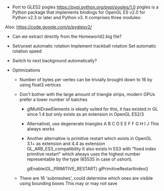 - Port to GLES2
  pogles
  https://pypi.python.org/pypi/pogles/1.0
  pogles is a Python package that implements bindings for OpenGL ES v2.0 for Python v2.3 or later and Python v3. It comprises three modules:

Also: https://code.google.com/p/pyglesv2/

- Can we extract directly from the Homeworld2.big file?

- Set/unset automatic rotation
  Implement trackball rotation
  Set automatic rotation speed

- Switch to next background automatically?

- Optimizations
  - Number of bytes per vertex can be trivially brought down to 16 by using float3 vertices
  - Don't bother with the large amount of triangle strips, modern GPUs prefer a lower number of batches
    - glMultiDrawElements is ideally suited for this, it has existed in GL since 1.4
      but only exists as an extension in OpenGL ES2/3
    - Alternativel, use degenerate triangles
      A B C D E E F F G H I J
      This always works
    - Another alternative is primitive restart which exists in OpenGL 3.1+ as extension and 4.4 as 
      extension GL_ARB_ES3_compatibility
      It also exists in ES3 with "fixed index primitive restart" which always uses the highest number
      representable by the type (65535 in case of ushort).

      glEnable(GL_PRIMITIVE_RESTART)
      glPrimitiveRestartIndex()

  - There are 16 'submeshes', could determine which ones are visible using bounding boxes
    This may or may not save 
